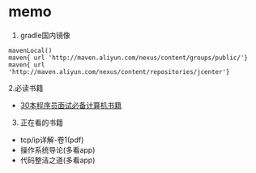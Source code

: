 # memo

1. gradle国内镜像

```code
mavenLocal()
maven{ url 'http://maven.aliyun.com/nexus/content/groups/public/'}
maven{ url 'http://maven.aliyun.com/nexus/content/repositories/jcenter'}

```

2.必读书籍
- [30本程序员面试必备计算机书籍](https://zhuanlan.zhihu.com/p/106950357)

3. 正在看的书籍
- tcp/ip详解-卷1(pdf)
- 操作系统导论(多看app)
- 代码整洁之道(多看app)
